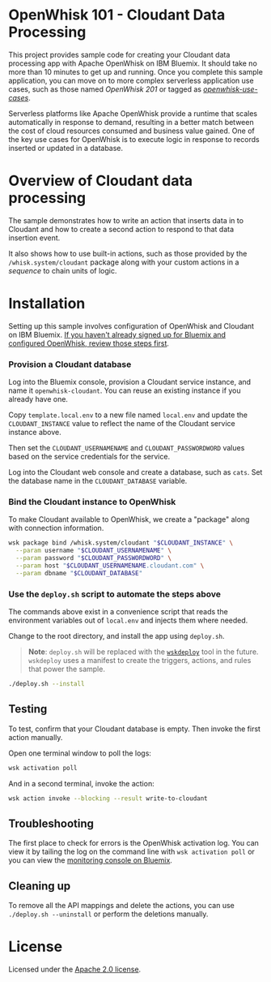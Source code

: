# OpenWhisk 101 - Cloudant Data Processing
This project provides sample code for creating your Cloudant data processing app with Apache OpenWhisk on IBM Bluemix. It should take no more than 10 minutes to get up and running. Once you complete this sample application, you can move on to more complex serverless application use cases, such as those named _OpenWhisk 201_ or tagged as [_openwhisk-use-cases_](https://github.com/search?q=topic%3Aopenwhisk-use-cases+org%3AIBM&type=Repositories).

Serverless platforms like Apache OpenWhisk provide a runtime that scales automatically in response to demand, resulting in a better match between the cost of cloud resources consumed and business value gained. One of the key use cases for OpenWhisk is to execute logic in response to records inserted or updated in a database.

# Overview of Cloudant data processing
The sample demonstrates how to write an action that inserts data in to Cloudant and how to create a second action to respond to that data insertion event.

It also shows how to use built-in actions, such as those provided by the `/whisk.system/cloudant` package along with your custom actions in a _sequence_ to chain units of logic.

# Installation
Setting up this sample involves configuration of OpenWhisk and Cloudant on IBM Bluemix. [If you haven't already signed up for Bluemix and configured OpenWhisk, review those steps first](docs/OPENWHISK.md).

### Provision a Cloudant database
Log into the Bluemix console, provision a Cloudant service instance, and name it `openwhisk-cloudant`. You can reuse an existing instance if you already have one.

Copy `template.local.env` to a new file named `local.env` and update the `CLOUDANT_INSTANCE` value to reflect the name of the Cloudant service instance above.

Then set the `CLOUDANT_USERNAMENAME` and `CLOUDANT_PASSWORDWORD` values based on the service credentials for the service.

Log into the Cloudant web console and create a database, such as `cats`. Set the database name in the `CLOUDANT_DATABASE` variable.

### Bind the Cloudant instance to OpenWhisk
To make Cloudant available to OpenWhisk, we create a "package" along with connection information.

```bash
wsk package bind /whisk.system/cloudant "$CLOUDANT_INSTANCE" \
  --param username "$CLOUDANT_USERNAMENAME" \
  --param password "$CLOUDANT_PASSWORDWORD" \
  --param host "$CLOUDANT_USERNAMENAME.cloudant.com" \
  --param dbname "$CLOUDANT_DATABASE"
```

### Use the `deploy.sh` script to automate the steps above
The commands above exist in a convenience script that reads the environment variables out of `local.env` and injects them where needed.

Change to the root directory, and install the app using `deploy.sh`.

> **Note**: `deploy.sh` will be replaced with the [`wskdeploy`](https://github.com/openwhisk/openwhisk-wskdeploy) tool in the future. `wskdeploy` uses a manifest to create the triggers, actions, and rules that power the sample.

```bash
./deploy.sh --install
```
## Testing
To test, confirm that your Cloudant database is empty. Then invoke the first action manually.

Open one terminal window to poll the logs:
```bash
wsk activation poll
```

And in a second terminal, invoke the action:
```bash
wsk action invoke --blocking --result write-to-cloudant
```

## Troubleshooting
The first place to check for errors is the OpenWhisk activation log. You can view it by tailing the log on the command line with `wsk activation poll` or you can view the [monitoring console on Bluemix](https://console.ng.bluemix.net/openwhisk/dashboard).

## Cleaning up
To remove all the API mappings and delete the actions, you can use `./deploy.sh --uninstall` or perform the deletions manually.

# License
Licensed under the [Apache 2.0 license](LICENSE.txt).
